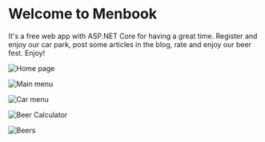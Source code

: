 # Welcome to Menbook

It's a free web app with ASP.NET Core for having a great time.
Register and enjoy our car park, post some articles in the blog,
rate and enjoy our beer fest.
Enjoy!

![Home page](https://image.ibb.co/hHp5Lx/menbook_start.png)

![Main menu](https://image.ibb.co/fkaHYH/main_menu.png)

![Car menu](https://image.ibb.co/eFRkLx/car_menu.png)

![Beer Calculator](https://ibb.co/c8zAsn)

![Beers](https://ibb.co/cZqYCn)
